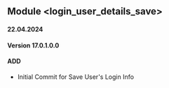 ## Module <login_user_details_save>

#### 22.04.2024
#### Version 17.0.1.0.0
#### ADD
- Initial Commit for Save User's Login Info
